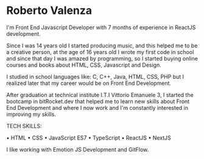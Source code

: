 # Roberto Valenza
I'm Front End Javascript Developer with 7 months of experience in ReactJS development.

Since I was 14 years old I started producing music, and this helped me to be a creative person, at the age of 16 years old I wrote my first code in school and since that day I was amazed by programming, so I started buying online courses and books about HTML, CSS, Javascript and Design.

I studied in school languages like: C, C++, Java, HTML, CSS, PHP but I realized later that my career would be on Front End Development.

After graduation at technical institute I.T.I Vittorio Emanuele 3, I started the bootcamp in bitRocket.dev that helped me to learn new skills about Front End Development and where I now work and I'm constantly interested in improving my skills.


TECH SKILLS:

• HTML
• CSS
• JavaScript ES7
• TypeScript
• ReactJS
• NextJS

I like working with Emotion JS Development and GitFlow.
